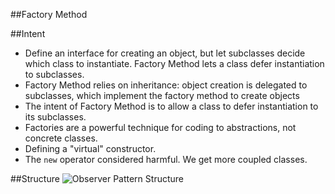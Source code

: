 ##Factory Method

##Intent

* Define an interface for creating an object, but let subclasses decide which class to instantiate. Factory Method lets a class defer instantiation to subclasses.
* Factory Method relies on inheritance: object creation is delegated to subclasses, which implement the factory method to create objects
* The intent of Factory Method is to allow a class to defer instantiation to its subclasses.
* Factories are a powerful technique for coding to abstractions, not concrete classes.
* Defining a "virtual" constructor.
* The `new` operator considered harmful. We get more coupled classes.

##Structure
![Observer Pattern Structure](https://cdn.rawgit.com/xala3pa/implementingDesignPatterns/master/java/factoryMethodPattern/factory_pattern_uml_diagram.jpg)

